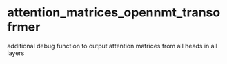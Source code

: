 # attention_matrices_opennmt_transofrmer
additional debug function to output attention matrices from all heads in all layers
